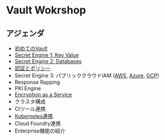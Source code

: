 # Vault Wokrshop

## アジェンダ
* [初めてのVault](https://github.com/tkaburagi/wip-vault-workshop/blob/master/hello-vault.md)
* [Secret Engine 1: Key Value](https://github.com/tkaburagi/wip-vault-workshop/blob/master/kv.md)
* [Secret Engine 2: Databases](https://github.com/tkaburagi/wip-vault-workshop/blob/master/db.md)
* [認証とポリシー](https://github.com/tkaburagi/wip-vault-workshop/blob/master/policy.md)
* Secret Engine 3: パブリッククラウドIAM ([AWS](), [Azure](), [GCP]())
* Response Rapping
* PKI Engine
* [Encryption as a Service](https://github.com/tkaburagi/wip-vault-workshop/blob/master/transit.md)
* クラスタ構成
* CIツール連携
* [Kubernetes連携](https://github.com/tkaburagi/wip-vault-workshop/blob/master/k8s.md)
* Cloud Foundry連携
* Enterprise機能の紹介
